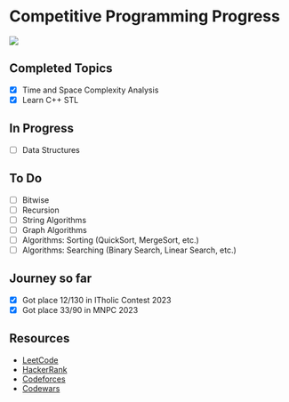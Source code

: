 <h1>Competitive Programming Progress</h1>
<img src=https://user-images.githubusercontent.com/104838272/212726427-4d0b08fd-3e00-401c-855d-ce808b1955c2.jpg>

## Completed Topics
- [x] Time and Space Complexity Analysis
- [x] Learn C++ STL

## In Progress
- [ ] Data Structures

## To Do
- [ ] Bitwise
- [ ] Recursion
- [ ] String Algorithms
- [ ] Graph Algorithms
- [ ] Algorithms: Sorting (QuickSort, MergeSort, etc.)
- [ ] Algorithms: Searching (Binary Search, Linear Search, etc.)

## Journey so far
- [x] Got place 12/130 in ITholic Contest 2023
- [x]  Got place 33/90 in MNPC 2023

## Resources
- [LeetCode](https://leetcode.com/)
- [HackerRank](https://www.hackerrank.com/)
- [Codeforces](https://codeforces.com/)
- [Codewars](https://www.codewars.com/)
